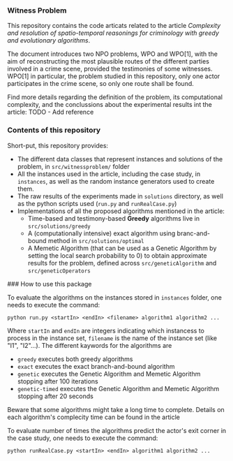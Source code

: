 ### Witness Problem

This repository contains the code articats related to the article *Complexity and resolution of spatio-temporal reasonings for criminology with greedy and evolutionary algorithms*.

The document introduces two NPO problems, WPO and WPO[1], with the aim of reconstructing the most plausible routes of the different parties involved in a crime scene, provided the testimonies of some witnesses. WPO[1] in particular, the problem studied in this repository, only one actor participates in the crime scene, so only one route shall be found.

Find more details regarding the definition of the problem, its computational complexity, and the conclussions about the experimental results int the article: TODO - Add reference


### Contents of this repository

Short-put, this repository provides:
- The different data classes that represent instances and solutions of the problem, in `src/witnessproblem/` folder
- All the instances used in the article, including the case study, in `instances`, as well as the random instance generators used to create them.
- The raw results of the experiments made in `solutions` directory, as well as the python scripts used (`run.py` and `runRealCase.py`)
- Implementations of all the proposed algorithms mentioned in the article:
  - Time-based and testimony-based **Greedy** algorithms live in `src/solutions/greedy`
  - A (computationally intensive) exact algorithm using branc-and-bound method in `src/solutions/optimal`
  - A Memetic Algorithm (that can be used as a Genetic Algorithm by setting the local search probability to 0) to obtain approximate results for the problem, defined across `src/geneticAlgorithm` and `src/geneticOperators`


### How to use this package

To evaluate the algorithms on the instances stored in `instances` folder, one needs to execute the command:
```
python run.py <startIn> <endIn> <filename> algorithm1 algorithm2 ...
```
Where `startIn` and `endIn` are integers indicating which instancess to process in the instance set, `filename` is the name of the instance set (like "I1", "I2"...).
The different kaywords for the algorithms are
- `greedy` executes both greedy algorithms
- `exact` executes the exact branch-and-bound algorithm
- `genetic` executes the Genetic Algorithm and Memetic Algorithm stopping after 100 iterations
- `genetic-timed` executes the Genetic Algorithm and Memetic Algorithm stopping after 20 seconds

Beware that some algorithms might take a long time to complete. Details on each algorithm's complecity time can be found in the article

To evaluate number of times the algorithms predict the actor's exit corner in the case study, one needs to execute the command:
```
python runRealCase.py <startIn> <endIn> algorithm1 algorithm2 ...
```